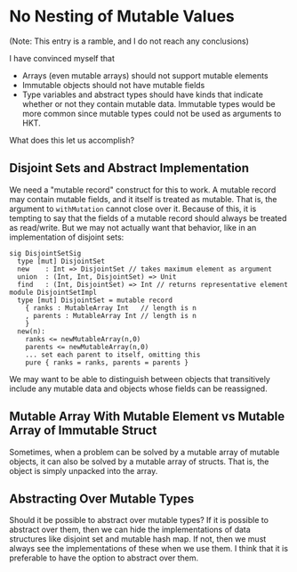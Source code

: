 # No Nesting of Mutable Values 

(Note: This entry is a ramble, and I do not reach any conclusions)

I have convinced myself that

* Arrays (even mutable arrays) should not support mutable elements
* Immutable objects should not have mutable fields
* Type variables and abstract types should have kinds that indicate whether or
  not they contain mutable data. Immutable types would be more common since
  mutable types could not be used as arguments to HKT.

What does this let us accomplish?

## Disjoint Sets and Abstract Implementation

We need a "mutable record" construct for this to work. A mutable record may
contain mutable fields, and it itself is treated as mutable. That is, the argument
to `withMutation` cannot close over it. Because of this, it is tempting to say
that the fields of a mutable record should always be treated as read/write. But
we may not actually want that behavior, like in an implementation of
disjoint sets:

    sig DisjointSetSig
      type [mut] DisjointSet
      new    : Int => DisjointSet // takes maximum element as argument
      union  : (Int, Int, DisjointSet) => Unit
      find   : (Int, DisjointSet) => Int // returns representative element
    module DisjointSetImpl 
      type [mut] DisjointSet = mutable record
        { ranks : MutableArray Int   // length is n
        , parents : MutableArray Int // length is n
        }
      new(n):
        ranks <= newMutableArray(n,0)
        parents <= newMutableArray(n,0)
        ... set each parent to itself, omitting this
        pure { ranks = ranks, parents = parents }

We may want to be able to distinguish between objects that transitively
include any mutable data and objects whose fields can be reassigned.

## Mutable Array With Mutable Element vs Mutable Array of Immutable Struct

Sometimes, when a problem can be solved by a mutable array of mutable objects,
it can also be solved by a mutable array of structs. That is, the object is
simply unpacked into the array.

## Abstracting Over Mutable Types

Should it be possible to abstract over mutable types? If it is possible to
abstract over them, then we can hide the implementations of data structures
like disjoint set and mutable hash map. If not, then we must always see
the implementations of these when we use them. I think that it is preferable
to have the option to abstract over them.
